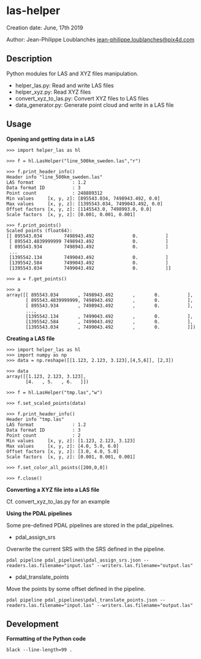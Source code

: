 # las-helper

Creation date: June, 17th 2019

Author: Jean-Philippe Loublanchès <jean-philippe.loublanches@pix4d.com>


## Description

Python modules for LAS and XYZ files manipulation.

* helper_las.py:            Read and write LAS files
* helper_xyz.py:            Read XYZ files
* convert_xyz_to_las.py:    Convert XYZ files to LAS files
* data_generator.py:        Generate point cloud and write in a LAS file

## Usage

**Opening and getting data in a LAS**

```
>>> import helper_las as hl

>>> f = hl.LasHelper("line_500km_sweden.las","r")

>>> f.print_header_info()
Header info "line_500km_sweden.las"
LAS format              : 1.2
Data format ID          : 3
Point count             : 248889312
Min values     [x, y, z]: [895543.034, 7498943.492, 0.0]
Max values     [x, y, z]: [1395543.034, 7499043.492, 0.0]
Offset factors [x, y, z]: [1145543.0, 7498993.0, 0.0]
Scale factors  [x, y, z]: [0.001, 0.001, 0.001]

>>> f.print_points()
Scaled points (float64):
[[ 895543.034        7498943.492              0.          ]
 [ 895543.4839999999 7498943.492              0.          ]
 [ 895543.934        7498943.492              0.          ]
 ...
 [1395542.134        7499043.492              0.          ]
 [1395542.584        7499043.492              0.          ]
 [1395543.034        7499043.492              0.          ]]
 
>>> a = f.get_points()

>>> a
array([[ 895543.034       , 7498943.492       ,       0.          ],
       [ 895543.4839999999, 7498943.492       ,       0.          ],
       [ 895543.934       , 7498943.492       ,       0.          ],
       ...,
       [1395542.134       , 7499043.492       ,       0.          ],
       [1395542.584       , 7499043.492       ,       0.          ],
       [1395543.034       , 7499043.492       ,       0.          ]])
```

**Creating a LAS file**
```
>>> import helper_las as hl
>>> import numpy as np
>>> data = np.reshape([[1.123, 2.123, 3.123],[4,5,6]], [2,3])

>>> data
array([[1.123, 2.123, 3.123],
       [4.   , 5.   , 6.   ]])

>>> f = hl.LasHelper("tmp.las","w")

>>> f.set_scaled_points(data)

>>> f.print_header_info()
Header info "tmp.las"
LAS format              : 1.2
Data format ID          : 3
Point count             : 2
Min values     [x, y, z]: [1.123, 2.123, 3.123]
Max values     [x, y, z]: [4.0, 5.0, 6.0]
Offset factors [x, y, z]: [3.0, 4.0, 5.0]
Scale factors  [x, y, z]: [0.001, 0.001, 0.001]

>>> f.set_color_all_points([200,0,0])

>>> f.close()
```

**Converting a XYZ file into a LAS file**

Cf. convert_xyz_to_las.py for an example


**Using the PDAL pipelines**

Some pre-defined PDAL pipelines are stored in the pdal_pipelines. 

* pdal_assign_srs
 
Overwrite the current SRS with the SRS defined in the pipeline.

```
pdal pipeline pdal_pipelines\pdal_assign_srs.json --readers.las.filename="input.las" --writers.las.filename="output.las"
```

* pdal_translate_points

Move the points by some offset defined in the pipeline.
```
pdal pipeline pdal_pipelines\pdal_translate_points.json --readers.las.filename="input.las" --writers.las.filename="output.las"
```




## Development

**Formatting of the Python code**

```
black --line-length=99 .
```